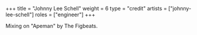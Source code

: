 +++
title = "Johnny Lee Schell"
weight = 6
type = "credit"
artists = ["johnny-lee-schell"]
roles = ["engineer"]
+++

Mixing on "Apeman" by The Figbeats.
